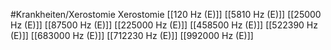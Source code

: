 #Krankheiten/Xerostomie
Xerostomie
[[120 Hz (E)]]
[[5810 Hz (E)]]
[[25000 Hz (E)]]
[[87500 Hz (E)]]
[[225000 Hz (E)]]
[[458500 Hz (E)]]
[[522390 Hz (E)]]
[[683000 Hz (E)]]
[[712230 Hz (E)]]
[[992000 Hz (E)]]
